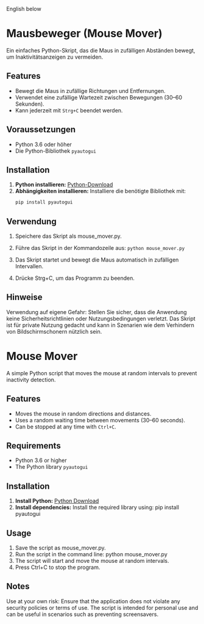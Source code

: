 English below

# Mausbeweger (Mouse Mover)

Ein einfaches Python-Skript, das die Maus in zufälligen Abständen bewegt, um Inaktivitätsanzeigen zu vermeiden.

## Features

- Bewegt die Maus in zufällige Richtungen und Entfernungen.
- Verwendet eine zufällige Wartezeit zwischen Bewegungen (30–60 Sekunden).
- Kann jederzeit mit `Strg+C` beendet werden.

## Voraussetzungen

- Python 3.6 oder höher
- Die Python-Bibliothek `pyautogui`

## Installation

1. **Python installieren:** [Python-Download](https://www.python.org/downloads/)
2. **Abhängigkeiten installieren:** Installiere die benötigte Bibliothek mit:
   ```bash
   pip install pyautogui

## Verwendung
  
  1. Speichere das Skript als mouse_mover.py.
  2. Führe das Skript in der Kommandozeile aus:
   ```python mouse_mover.py```

  4. Das Skript startet und bewegt die Maus automatisch in zufälligen Intervallen.
  5. Drücke Strg+C, um das Programm zu beenden.

## Hinweise
Verwendung auf eigene Gefahr: Stellen Sie sicher, dass die Anwendung keine Sicherheitsrichtlinien oder Nutzungsbedingungen verletzt.
Das Skript ist für private Nutzung gedacht und kann in Szenarien wie dem Verhindern von Bildschirmschonern nützlich sein.

# Mouse Mover

A simple Python script that moves the mouse at random intervals to prevent inactivity detection.

## Features

- Moves the mouse in random directions and distances.
- Uses a random waiting time between movements (30–60 seconds).
- Can be stopped at any time with `Ctrl+C`.

## Requirements

- Python 3.6 or higher
- The Python library `pyautogui`

## Installation

1. **Install Python:** [Python Download](https://www.python.org/downloads/)
2. **Install dependencies:** Install the required library using:
   pip install pyautogui

## Usage
  1. Save the script as mouse_mover.py.
  2. Run the script in the command line:
    python mouse_mover.py
  3. The script will start and move the mouse at random intervals.
  4. Press Ctrl+C to stop the program.

## Notes
Use at your own risk: Ensure that the application does not violate any security policies or terms of use.
The script is intended for personal use and can be useful in scenarios such as preventing screensavers.
